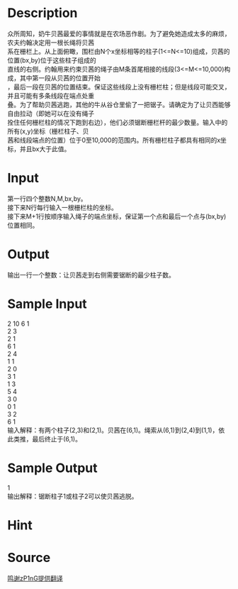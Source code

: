
# Description

<div class="content"><div>
<div>众所周知，奶牛贝茜最爱的事情就是在农场恶作剧。为了避免她造成太多的麻烦，农夫约翰决定用一根长绳将贝茜</div>
<div>系在栅栏上。从上面俯瞰，围栏由N个x坐标相等的柱子(1&lt;=N&lt;=10)组成，贝茜的位置(bx,by)位于这些柱子组成的</div>
<div>直线的右侧。约翰用来约束贝茜的绳子由M条首尾相接的线段(3&lt;=M&lt;=10,000)构成，其中第一段从贝茜的位置开始</div>
<div>，最后一段在贝茜的位置结束。保证这些线段上没有栅栏柱；但是线段可能交叉，并且可能有多条线段在端点处重</div>
<div>叠。为了帮助贝茜逃跑，其他的牛从谷仓里偷了一把锯子。请确定为了让贝西能够自由拉动（即她可以在没有绳子</div>
<div>拴住任何栅栏柱的情况下跑到右边），他们必须锯断栅栏杆的最少数量。输入中的所有(x,y)坐标（栅栏柱子、贝</div>
<div>茜和线段端点的位置）位于0至10,000的范围内。所有栅栏柱子都具有相同的x坐标，并且bx大于此值。</div>
<div></div>
</div></div>

# Input

<div class="content"><div>第一行四个整数N,M,bx,by。</div>
<div>接下来N行每行输入一根栅栏柱的坐标。</div>
<div>接下来M+1行按顺序输入绳子的端点坐标，保证第一个点和最后一个点与(bx,by)位置相同。</div>
<div></div></div>

# Output

<div class="content"><div>
<div>输出一行一个整数：让贝茜走到右侧需要锯断的最少柱子数。</div>
<div></div>
</div></div>

# Sample Input

<div class="content"><span class="sampledata">2 10 6 1<br/>
2 3<br/>
2 1<br/>
6 1<br/>
2 4<br/>
1 1<br/>
2 0<br/>
3 1<br/>
1 3<br/>
5 4<br/>
3 0<br/>
0 1<br/>
3 2<br/>
6 1<br/>
输入解释：有两个柱子(2,3)和(2,1)。贝茜在(6,1)。绳索从(6,1)到(2,4)到(1,1)，依此类推，最后终止于(6,1)。<br/>
</span></div>

# Sample Output

<div class="content"><span class="sampledata">1<br/>
输出解释：锯断柱子1或柱子2可以使贝茜逃脱。</span></div>

# Hint

<div class="content"><p></p></div>

# Source

<div class="content"><p><a href="problemset.php?search=鸣谢zP1nG提供翻译">鸣谢zP1nG提供翻译</a></p></div>

